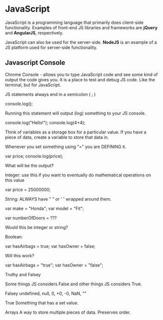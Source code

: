 # JavaScript

JavaScript is a programming language that primarily does client-side functionality. Examples of front-end JS libraries and frameworks are **jQuery** and **AngularJS**, respectively.

JavaScript can also be used for the server-side. **NodeJS** is an example of a JS platform used for server-side functionality.

## Javascript Console



Chrome Console - allows you to type JavaScript code and see some kind of output the code gives you. It is a place to test and debug JS code. Like the terminal, but for JavaScript.

JS statements always end in a semicolon ( ; )

console.log();

Running this statement will output (log) something to your JS console.

console.log("Hello!");
console.log(4+4);

Think of variables as a storage box for a particular value. If you have a piece of data, create a variable to store that data in.

Whenever you set something using "=" you are DEFINING it.

var price;
console.log(price); 

What will be the output?

Integer: use this if you want to eventually do mathematical operations on this value

var price = 25000000; 

String: ALWAYS have " " or ' ' wrapped around them.

var make = "Honda";
var model = "Fit";

var numberOfDoors = ???  

Would this be integer or string?

Boolean:

var hasAirbags = true;
var hasOwner = false;

Will this work?

var hasAirbags = "true";
var hasOwner = "false";

Truthy and Falsey

Some things JS considers False and other things JS considers True.

Falsey
undefined, null, 0, +0, -0, NaN, ""

True
Something that has a set value.

Arrays
A way to store multiple pieces of data. Preserves order.